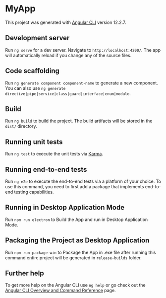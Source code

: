 # MyApp

This project was generated with [Angular CLI](https://github.com/angular/angular-cli) version 12.2.7.

## Development server

Run `ng serve` for a dev server. Navigate to `http://localhost:4200/`. The app will automatically reload if you change any of the source files.

## Code scaffolding

Run `ng generate component component-name` to generate a new component. You can also use `ng generate directive|pipe|service|class|guard|interface|enum|module`.

## Build

Run `ng build` to build the project. The build artifacts will be stored in the `dist/` directory.

## Running unit tests

Run `ng test` to execute the unit tests via [Karma](https://karma-runner.github.io).

## Running end-to-end tests

Run `ng e2e` to execute the end-to-end tests via a platform of your choice. To use this command, you need to first add a package that implements end-to-end testing capabilities.

## Running in Desktop Application Mode

Run `npm run electron` to Build the App and run in Desktop Application Mode.

## Packaging the Project as Desktop Application

Run `npm run package-win` to Package the App in .exe file after running this command entire project will be generated in `release-builds` folder.

## Further help

To get more help on the Angular CLI use `ng help` or go check out the [Angular CLI Overview and Command Reference](https://angular.io/cli) page.
